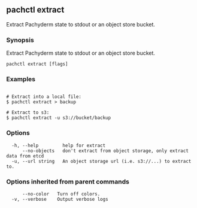 ## pachctl extract

Extract Pachyderm state to stdout or an object store bucket.

### Synopsis

Extract Pachyderm state to stdout or an object store bucket.

```
pachctl extract [flags]
```

### Examples

```

# Extract into a local file:
$ pachctl extract > backup

# Extract to s3:
$ pachctl extract -u s3://bucket/backup
```

### Options

```
  -h, --help         help for extract
      --no-objects   don't extract from object storage, only extract data from etcd
  -u, --url string   An object storage url (i.e. s3://...) to extract to.
```

### Options inherited from parent commands

```
      --no-color   Turn off colors.
  -v, --verbose    Output verbose logs
```

